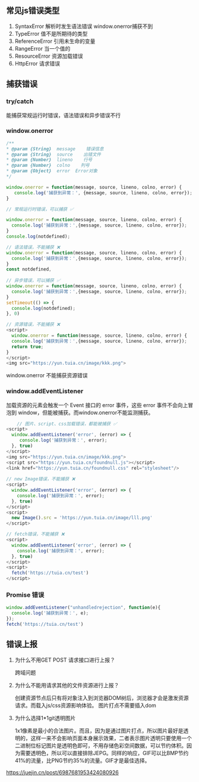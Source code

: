 ## 常见js错误类型
1. SyntaxError 解析时发生语法错误 window.onerror捕获不到
2. TypeError 值不是所期待的类型
3. ReferenceError 引用未生命的变量
4. RangeError 当一个值的
5. ResourceError 资源加载错误
6. HttpError 请求错误

## 捕获错误
### try/catch
能捕获常规运行时错误，语法错误和异步错误不行

### window.onerror
```javascript
/**
* @param {String}  message    错误信息
* @param {String}  source    出错文件
* @param {Number}  lineno    行号
* @param {Number}  colno    列号
* @param {Object}  error  Error对象
*/

window.onerror = function(message, source, lineno, colno, error) {
   console.log('捕获到异常：', {message, source, lineno, colno, error});
}

```
```javascript
// 常规运行时错误，可以捕获 ✅

window.onerror = function(message, source, lineno, colno, error) {
  console.log('捕获到异常：',{message, source, lineno, colno, error});
}
console.log(notdefined);

// 语法错误，不能捕获 ❌
window.onerror = function(message, source, lineno, colno, error) {
  console.log('捕获到异常：',{message, source, lineno, colno, error});
}
const notdefined,
      
// 异步错误，可以捕获 ✅
window.onerror = function(message, source, lineno, colno, error) {
  console.log('捕获到异常：',{message, source, lineno, colno, error});
}
setTimeout(() => {
  console.log(notdefined);
}, 0)

// 资源错误，不能捕获 ❌
<script>
  window.onerror = function(message, source, lineno, colno, error) {
  console.log('捕获到异常：',{message, source, lineno, colno, error});
  return true;
}
</script>
<img src="https://yun.tuia.cn/image/kkk.png">

```
window.onerror 不能捕获资源错误

### window.addEventListener
加载资源的元素会触发一个 Event 接口的 error 事件，这些 error 事件不会向上冒泡到 window，但能被捕获。而window.onerror不能监测捕获。

```javascript 
    // 图片、script、css加载错误，都能被捕获 ✅
<script>
  window.addEventListener('error', (error) => {
     console.log('捕获到异常：', error);
  }, true)
</script>
<img src="https://yun.tuia.cn/image/kkk.png">
<script src="https://yun.tuia.cn/foundnull.js"></script>
<link href="https://yun.tuia.cn/foundnull.css" rel="stylesheet"/>
  
// new Image错误，不能捕获 ❌
<script>
  window.addEventListener('error', (error) => {
    console.log('捕获到异常：', error);
  }, true)
</script>
<script>
  new Image().src = 'https://yun.tuia.cn/image/lll.png'
</script>

// fetch错误，不能捕获 ❌
<script>
  window.addEventListener('error', (error) => {
    console.log('捕获到异常：', error);
  }, true)
</script>
<script>
  fetch('https://tuia.cn/test')
</script>

```

### Promise 错误
```javascript
window.addEventListener("unhandledrejection", function(e){
  console.log('捕获到异常：', e);
});
fetch('https://tuia.cn/test')
```

## 错误上报
1. 为什么不用GET POST 请求接口进行上报？
    
    跨域问题

2. 为什么不能用请求其他的文件资源进行上报？

    创建资源节点后只有将对象注入到浏览器DOM树后，浏览器才会是激发资源请求。而载入js/css资源影响体验。
    图片打点不需要插入dom

3. 为什么选择1*1git透明图片
   
   1x1像素是最小的合法图片。而且，因为是通过图片打点，所以图片最好是透明的，这样一来不会影响页面本身展示效果，二者表示图片透明只要使用一个二进制位标记图片是透明色即可，不用存储色彩空间数据，可以节约体积。因为需要透明色，所以可以直接排除JEPG。​同样的响应，GIF可以比BMP节约41%的流量，比PNG节约35%的流量。GIF才是最佳选择。






https://juejin.cn/post/6987681953424080926